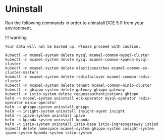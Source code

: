# Uninstall

Run the following commands in order to uninstall DCE 5.0 from your environment.

!!! warning

    Your data will not be backed up. Please proceed with caution.

```shell
kubectl -n mcamel-system delete mysql mcamel-common-mysql-cluster
kubectl -n mcamel-system delete mysql mcamel-common-kpanda-mysql-cluster
kubectl -n mcamel-system delete elasticsearches mcamel-common-es-cluster-masters
kubectl -n mcamel-system delete redisfailover mcamel-common-redis-cluster
kubectl -n mcamel-system delete tenant mcamel-common-minio-cluster
kubectl -n ghippo-system delete gateway ghippo-gateway
kubectl -n istio-system delete requestauthentications ghippo
helm -n mcamel-system uninstall eck-operator mysql-operator redis-operator minio-operator
helm -n ghippo-system uninstall ghippo
helm -n insight-system uninstall insight-agent insight
helm -n ipavo-system uninstall ipavo
helm -n kpanda-system uninstall kpanda
helm -n istio-system uninstall istio-base istio-ingressgateway istiod
kubectl delete namespace mcamel-system ghippo-system insight-system ipavo-system kpanda-system istio-system
```
